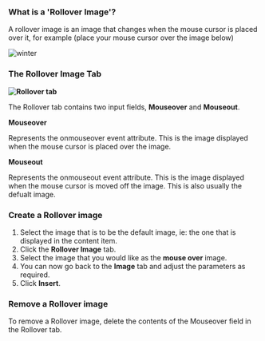 ### What is a 'Rollover Image'?

A rollover image is an image that changes when the mouse cursor is placed over it, for example (place your mouse cursor over the image below)

![winter](https://cdn.joomlacontenteditor.net/images/docs/imgmanager/rollover/winter.jpg)

### The Rollover Image Tab

**![Rollover tab](https://cdn.joomlacontenteditor.net/images/docs/imgmanager/image-manager-rollover.jpg)**

The Rollover tab contains two input fields, **Mouseover** and **Mouseout**.

**Mouseover**

Represents the onmouseover event attribute. This is the image displayed when the mouse cursor is placed over the image.

**Mouseout**

Represents the onmouseout event attribute. This is the image displayed when the mouse cursor is moved off the image. This is also usually the defualt image.

### Create a Rollover image

1. Select the image that is to be the default image, ie: the one that is displayed in the content item.
2. Click the **Rollover Image** tab.
3. Select the image that you would like as the **mouse over** image.
4. You can now go back to the **Image** tab and adjust the parameters as required.
5. Click **Insert**.

### Remove a Rollover image

To remove a Rollover image, delete the contents of the Mouseover field in the Rollover tab.